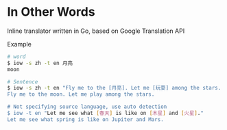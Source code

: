 # In Other Words
Inline translator written in Go, based on Google Translation API

Example
```sh
# word
$ iow -s zh -t en 月亮
moon

# Sentence
$ iow -s zh -t en "Fly me to the [月亮]. Let me [玩耍] among the stars.
Fly me to the moon. Let me play among the stars.

# Not specifying source language, use auto detection
$ iow -t en "Let me see what [春天] is like on [木星] and [火星]."
Let me see what spring is like on Jupiter and Mars.
```
